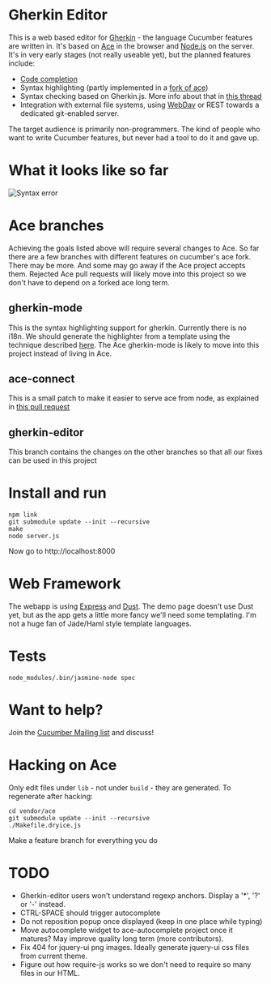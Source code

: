 # Gherkin Editor

This is a web based editor for [Gherkin](https://github.com/aslakhellesoy/gherkin) - the language Cucumber features are written in. It's based on [Ace](http://ace.ajax.org/) in the browser and [Node.js](http://nodejs.org/) on the server. It's in very early stages (not really useable yet), but the planned features include:

* [Code completion](https://github.com/aslakhellesoy/gherkin/wiki/Code-Completion)
* Syntax highlighting (partly implemented in a [fork of ace](https://github.com/cucumber/ace))
* Syntax checking based on Gherkin.js. More info about that in [this thread](http://groups.google.com/group/cukes/browse_thread/thread/5a883a548c424398/95abc53b00683480)
* Integration with external file systems, using [WebDav](https://github.com/mikedeboer/jsdav) or REST towards a dedicated git-enabled server.

The target audience is primarily non-programmers. The kind of people who want to write Cucumber features, but never had a tool to do it and gave up.

# What it looks like so far

![Syntax error](https://github.com/cucumber/gherkin-editor/raw/master/public/images/screenshots/syntax_error.png "The editor has detected a syntax error")

# Ace branches

Achieving the goals listed above will require several changes to Ace. So far there are a few branches with different features on cucumber's ace fork. There may be more. And some may go away if the Ace project accepts them. Rejected Ace pull requests will likely move into this project so we don't have to depend on a forked ace long term.

## gherkin-mode

This is the syntax highlighting support for gherkin. Currently there is no i18n. We should generate the highlighter from a template using the technique described [here](https://github.com/aslakhellesoy/gherkin/wiki/Tool-Support). The Ace gherkin-mode is likely to move into this project instead of living in Ace.

## ace-connect

This is a small patch to make it easier to serve ace from node, as explained in [this pull request](https://github.com/ajaxorg/ace/pull/217)

## gherkin-editor

This branch contains the changes on the other branches so that all our fixes can be used in this project

# Install and run

    npm link
    git submodule update --init --recursive
    make
    node server.js

Now go to http://localhost:8000

# Web Framework

The webapp is using [Express](http://expressjs.com/) and [Dust](http://akdubya.github.com/dustjs/). The demo page doesn't use Dust yet, but as the app gets a little more fancy we'll need some templating. I'm not a huge fan of Jade/Haml style template languages.

# Tests

    node_modules/.bin/jasmine-node spec

# Want to help?

Join the [Cucumber Mailing list](http://groups.google.com/group/cukes) and discuss!

# Hacking on Ace

Only edit files under `lib` - not under `build` - they are generated. To regenerate after hacking: 

    cd vendor/ace
    git submodule update --init --recursive
    ./Makefile.dryice.js

Make a feature branch for everything you do

# TODO

* Gherkin-editor users won't understand regexp anchors. Display a '*', '?' or '-' instead.
* CTRL-SPACE should trigger autocomplete
* Do not reposition popup once displayed (keep in one place while typing)
* Move autocomplete widget to ace-autocomplete project once it matures? May improve quality long term (more contributors).
* Fix 404 for jquery-ui png images. Ideally generate jquery-ui css files from current theme.
* Figure out how require-js works so we don't need to require so many files in our HTML.